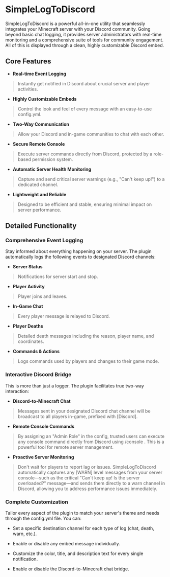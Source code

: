 # SimpleLogToDiscord
SimpleLogToDiscord is a powerful all-in-one utility that seamlessly integrates your Minecraft server with your Discord community. Going beyond basic chat logging, it provides server administrators with real-time monitoring and a comprehensive suite of tools for community engagement. All of this is displayed through a clean, highly customizable Discord embed.

## Core Features
- **Real-time Event Logging**
> Instantly get notified in Discord about crucial server and player activities.

- **Highly Customizable Embeds**
> Control the look and feel of every message with an easy-to-use config.yml.

- **Two-Way Communication**
> Allow your Discord and in-game communities to chat with each other.

- **Secure Remote Console**
> Execute server commands directly from Discord, protected by a role-based permission system.

- **Automatic Server Health Monitoring**
> Capture and send critical server warnings (e.g., "Can't keep up!") to a dedicated channel.

- **Lightweight and Reliable**
> Designed to be efficient and stable, ensuring minimal impact on server performance.

## Detailed Functionality
### Comprehensive Event Logging
Stay informed about everything happening on your server. The plugin automatically logs the following events to designated Discord channels:

- **Server Status**
> Notifications for server start and stop.

- **Player Activity**
> Player joins and leaves.

- **In-Game Chat**
> Every player message is relayed to Discord.

- **Player Deaths**
> Detailed death messages including the reason, player name, and coordinates.

- **Commands & Actions**
> Logs commands used by players and changes to their game mode.

### Interactive Discord Bridge
This is more than just a logger. The plugin facilitates true two-way interaction:

- **Discord-to-Minecraft Chat**
> Messages sent in your designated Discord chat channel will be broadcast to all players in-game, prefixed with [Discord].

- **Remote Console Commands**
> By assigning an "Admin Role" in the config, trusted users can execute any console command directly from Discord using /console <command>. This is a powerful tool for remote server management.

- **Proactive Server Monitoring**
> Don't wait for players to report lag or issues. SimpleLogToDiscord automatically captures any [WARN] level messages from your server console—such as the critical "Can't keep up! Is the server overloaded?" message—and sends them directly to a warn channel in Discord, allowing you to address performance issues immediately.

### Complete Customization
Tailor every aspect of the plugin to match your server's theme and needs through the config.yml file. You can:

- Set a specific destination channel for each type of log (chat, death, warn, etc.).

- Enable or disable any embed message individually.

- Customize the color, title, and description text for every single notification.

- Enable or disable the Discord-to-Minecraft chat bridge.
